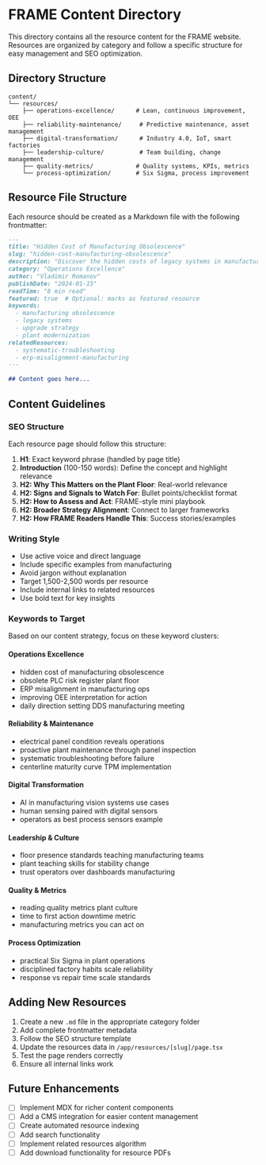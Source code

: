 # FRAME Content Directory

This directory contains all the resource content for the FRAME website. Resources are organized by category and follow a specific structure for easy management and SEO optimization.

## Directory Structure

```
content/
└── resources/
    ├── operations-excellence/      # Lean, continuous improvement, OEE
    ├── reliability-maintenance/     # Predictive maintenance, asset management
    ├── digital-transformation/      # Industry 4.0, IoT, smart factories
    ├── leadership-culture/          # Team building, change management
    ├── quality-metrics/            # Quality systems, KPIs, metrics
    └── process-optimization/       # Six Sigma, process improvement
```

## Resource File Structure

Each resource should be created as a Markdown file with the following frontmatter:

```markdown
---
title: "Hidden Cost of Manufacturing Obsolescence"
slug: "hidden-cost-manufacturing-obsolescence"
description: "Discover the hidden costs of legacy systems in manufacturing..."
category: "Operations Excellence"
author: "Vladimir Romanov"
publishDate: "2024-01-15"
readTime: "8 min read"
featured: true  # Optional: marks as featured resource
keywords: 
  - manufacturing obsolescence
  - legacy systems
  - upgrade strategy
  - plant modernization
relatedResources:
  - systematic-troubleshooting
  - erp-misalignment-manufacturing
---

## Content goes here...
```

## Content Guidelines

### SEO Structure

Each resource page should follow this structure:

1. **H1**: Exact keyword phrase (handled by page title)
2. **Introduction** (100-150 words): Define the concept and highlight relevance
3. **H2: Why This Matters on the Plant Floor**: Real-world relevance
4. **H2: Signs and Signals to Watch For**: Bullet points/checklist format
5. **H2: How to Assess and Act**: FRAME-style mini playbook
6. **H2: Broader Strategy Alignment**: Connect to larger frameworks
7. **H2: How FRAME Readers Handle This**: Success stories/examples

### Writing Style

- Use active voice and direct language
- Include specific examples from manufacturing
- Avoid jargon without explanation
- Target 1,500-2,500 words per resource
- Include internal links to related resources
- Use bold text for key insights

### Keywords to Target

Based on our content strategy, focus on these keyword clusters:

#### Operations Excellence
- hidden cost of manufacturing obsolescence
- obsolete PLC risk register plant floor
- ERP misalignment in manufacturing ops
- improving OEE interpretation for action
- daily direction setting DDS manufacturing meeting

#### Reliability & Maintenance
- electrical panel condition reveals operations
- proactive plant maintenance through panel inspection
- systematic troubleshooting before failure
- centerline maturity curve TPM implementation

#### Digital Transformation
- AI in manufacturing vision systems use cases
- human sensing paired with digital sensors
- operators as best process sensors example

#### Leadership & Culture
- floor presence standards teaching manufacturing teams
- plant teaching skills for stability change
- trust operators over dashboards manufacturing

#### Quality & Metrics
- reading quality metrics plant culture
- time to first action downtime metric
- manufacturing metrics you can act on

#### Process Optimization
- practical Six Sigma in plant operations
- disciplined factory habits scale reliability
- response vs repair time scale standards

## Adding New Resources

1. Create a new `.md` file in the appropriate category folder
2. Add complete frontmatter metadata
3. Follow the SEO structure template
4. Update the resources data in `/app/resources/[slug]/page.tsx`
5. Test the page renders correctly
6. Ensure all internal links work

## Future Enhancements

- [ ] Implement MDX for richer content components
- [ ] Add a CMS integration for easier content management
- [ ] Create automated resource indexing
- [ ] Add search functionality
- [ ] Implement related resources algorithm
- [ ] Add download functionality for resource PDFs